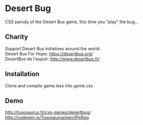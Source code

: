 # Desert Bug
CSS parody of the Desert Bus game, this time you "play" the bug...

## Charity
Support Desert Bus initiatives around the world:  
Desert Bus For Hope: https://desertbus.org/  
DesertBus de l'espoir: http://www.desertbus.fr/  

## Installation
Clone and compile game.less into game.css

## Demo
http://tuxosaurus.fr/css-games/desertbug/  
http://codepen.io/Tuxosaurus/pen/jPeRqg  

